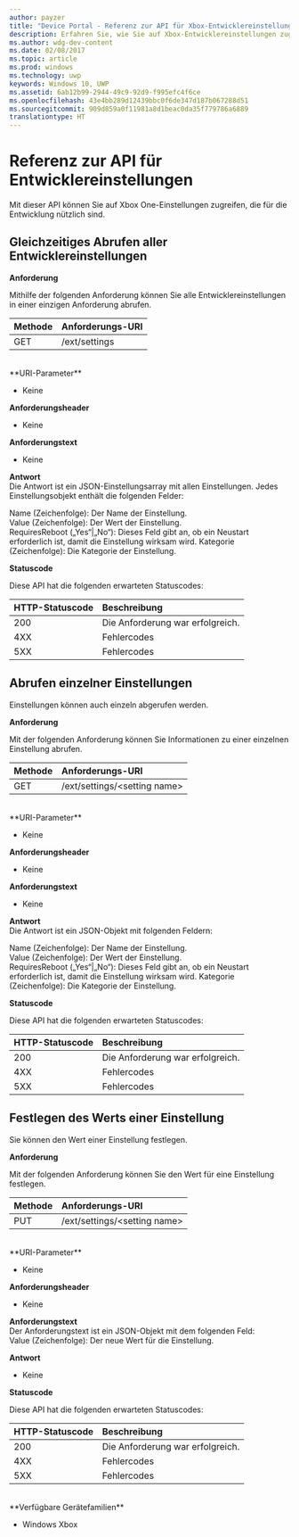 ```yaml
---
author: payzer
title: "Device Portal - Referenz zur API für Xbox-Entwicklereinstellungen"
description: Erfahren Sie, wie Sie auf Xbox-Entwicklereinstellungen zugreifen.
ms.author: wdg-dev-content
ms.date: 02/08/2017
ms.topic: article
ms.prod: windows
ms.technology: uwp
keywords: Windows 10, UWP
ms.assetid: 6ab12b99-2944-49c9-92d9-f995efc4f6ce
ms.openlocfilehash: 43e4bb289d12439bbc0f6de347d187b067288d51
ms.sourcegitcommit: 909d859a0f11981a8d1beac0da35f779786a6889
translationtype: HT
---
```

# <a name="developer-settings-api-reference"></a>Referenz zur API für Entwicklereinstellungen   
Mit dieser API können Sie auf Xbox One-Einstellungen zugreifen, die für die Entwicklung nützlich sind.

## <a name="get-all-developer-settings-at-once"></a>Gleichzeitiges Abrufen aller Entwicklereinstellungen

**Anforderung**

Mithilfe der folgenden Anforderung können Sie alle Entwicklereinstellungen in einer einzigen Anforderung abrufen.

Methode      | Anforderungs-URI
:------     | :-----
GET | /ext/settings
<br />
**URI-Parameter**

- Keine

**Anforderungsheader**

- Keine

**Anforderungstext**

- Keine

**Antwort**   
Die Antwort ist ein JSON-Einstellungsarray mit allen Einstellungen. Jedes Einstellungsobjekt enthält die folgenden Felder:   

Name (Zeichenfolge): Der Name der Einstellung.   
Value (Zeichenfolge): Der Wert der Einstellung.   
RequiresReboot („Yes“|„No“): Dieses Feld gibt an, ob ein Neustart erforderlich ist, damit die Einstellung wirksam wird.
Kategorie (Zeichenfolge): Die Kategorie der Einstellung.

**Statuscode**

Diese API hat die folgenden erwarteten Statuscodes:

HTTP-Statuscode      | Beschreibung
:------     | :-----
200 | Die Anforderung war erfolgreich.
4XX | Fehlercodes
5XX | Fehlercodes

## <a name="get-settings-one-at-a-time"></a>Abrufen einzelner Einstellungen
Einstellungen können auch einzeln abgerufen werden.

**Anforderung**

Mit der folgenden Anforderung können Sie Informationen zu einer einzelnen Einstellung abrufen.

Methode      | Anforderungs-URI
:------     | :-----
GET | /ext/settings/\<setting name\>
<br />
**URI-Parameter**

- Keine

**Anforderungsheader**

- Keine

**Anforderungstext**

- Keine

**Antwort**   
Die Antwort ist ein JSON-Objekt mit folgenden Feldern:   

Name (Zeichenfolge): Der Name der Einstellung.   
Value (Zeichenfolge): Der Wert der Einstellung.   
RequiresReboot („Yes“|„No“): Dieses Feld gibt an, ob ein Neustart erforderlich ist, damit die Einstellung wirksam wird.
Kategorie (Zeichenfolge): Die Kategorie der Einstellung.

**Statuscode**

Diese API hat die folgenden erwarteten Statuscodes:

HTTP-Statuscode      | Beschreibung
:------     | :-----
200 | Die Anforderung war erfolgreich.
4XX | Fehlercodes
5XX | Fehlercodes

## <a name="set-the-value-of-a-setting"></a>Festlegen des Werts einer Einstellung
Sie können den Wert einer Einstellung festlegen.

**Anforderung**

Mit der folgenden Anforderung können Sie den Wert für eine Einstellung festlegen.

Methode      | Anforderungs-URI
:------     | :-----
PUT | /ext/settings/\<setting name\>
<br />
**URI-Parameter**

- Keine

**Anforderungsheader**

- Keine

**Anforderungstext**   
Der Anforderungstext ist ein JSON-Objekt mit dem folgenden Feld:   
Value (Zeichenfolge): Der neue Wert für die Einstellung.

**Antwort**   

- Keine

**Statuscode**

Diese API hat die folgenden erwarteten Statuscodes:

HTTP-Statuscode      | Beschreibung
:------     | :-----
200 | Die Anforderung war erfolgreich.
4XX | Fehlercodes
5XX | Fehlercodes

<br />
**Verfügbare Gerätefamilien**

* Windows Xbox


